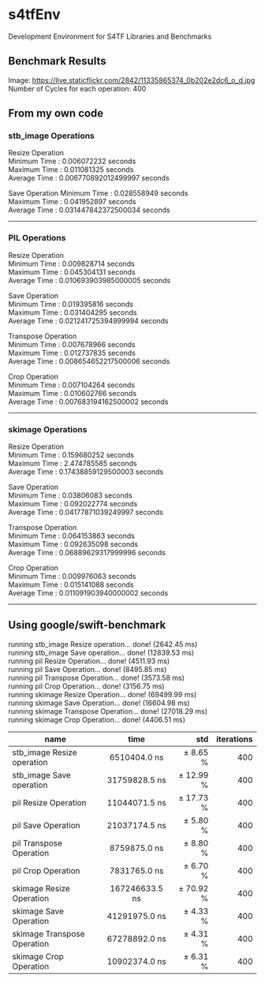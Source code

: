 # s4tfEnv

Development Environment for S4TF Libraries and Benchmarks

## Benchmark Results

Image: https://live.staticflickr.com/2842/11335865374_0b202e2dc6_o_d.jpg  
Number of Cycles for each operation: 400  

## From my own code  

### stb_image Operations  
Resize Operation  
Minimum Time : 0.006072232 seconds  
Maximum Time : 0.011081325 seconds  
Average Time : 0.006770892012499997 seconds  
   
Save Operation
Minimum Time : 0.028558949 seconds  
Maximum Time : 0.041952897 seconds  
Average Time : 0.031447842372500034 seconds  
  
 --------------------------- 
### PIL Operations  
Resize Operation  
Minimum Time : 0.009828714 seconds  
Maximum Time : 0.045304131 seconds  
Average Time : 0.010693903985000005 seconds  
   
Save Operation  
Minimum Time : 0.019395816 seconds  
Maximum Time : 0.031404295 seconds  
Average Time : 0.021241725394999994 seconds  
   
Transpose Operation  
Minimum Time : 0.007678966 seconds  
Maximum Time : 0.012737835 seconds  
Average Time : 0.008654652217500006 seconds  
   
Crop Operation  
Minimum Time : 0.007104264 seconds  
Maximum Time : 0.010602766 seconds  
Average Time : 0.007683194162500002 seconds  
  
 --------------------------- 
### skimage Operations  
Resize Operation  
Minimum Time : 0.159680252 seconds  
Maximum Time : 2.474785585 seconds  
Average Time : 0.17438859129500003 seconds  
   
Save Operation  
Minimum Time : 0.03806083 seconds  
Maximum Time : 0.092022774 seconds  
Average Time : 0.04177871039249997 seconds  
   
Transpose Operation  
Minimum Time : 0.064153863 seconds  
Maximum Time : 0.092635098 seconds  
Average Time : 0.06889629317999996 seconds  
   
Crop Operation  
Minimum Time : 0.009976063 seconds  
Maximum Time : 0.015141088 seconds  
Average Time : 0.011091903940000002 seconds  
    
 ---------------------------   

## Using google/swift-benchmark

running stb_image Resize operation... done! (2642.45 ms)  
running stb_image Save operation... done! (12839.53 ms)  
running pil Resize Operation... done! (4511.93 ms)  
running pil Save Operation... done! (8495.85 ms)  
running pil Transpose Operation... done! (3573.58 ms)  
running pil Crop Operation... done! (3156.75 ms)  
running skimage Resize Operation... done! (69499.99 ms)  
running skimage Save Operation... done! (16604.98 ms)  
running skimage Transpose Operation... done! (27018.29 ms)  
running skimage Crop Operation... done! (4406.51 ms)  
      

| name                        | time           | std         | iterations  
| ----------------------------|:--------------:|------------:|-------------:
| stb_image Resize operation  | 6510404.0 ns   |  ±   8.65 % | 400         
| stb_image Save operation    | 31759828.5 ns  |  ±  12.99 % | 400         
| pil Resize Operation        | 11044071.5 ns  |  ±  17.73 % | 400         
| pil Save Operation          | 21037174.5 ns  |  ±   5.80 % | 400         
| pil Transpose Operation     | 8759875.0 ns   |  ±   8.80 % | 400         
| pil Crop Operation          | 7831765.0 ns   |  ±   6.70 % | 400         
| skimage Resize Operation    | 167246633.5 ns |  ±  70.92 % | 400         
| skimage Save Operation      | 41291975.0 ns  |  ±   4.33 % | 400         
| skimage Transpose Operation | 67278892.0 ns  |  ±   4.31 % | 400         
| skimage Crop Operation      | 10902374.0 ns  |  ±   6.31 % | 400         
